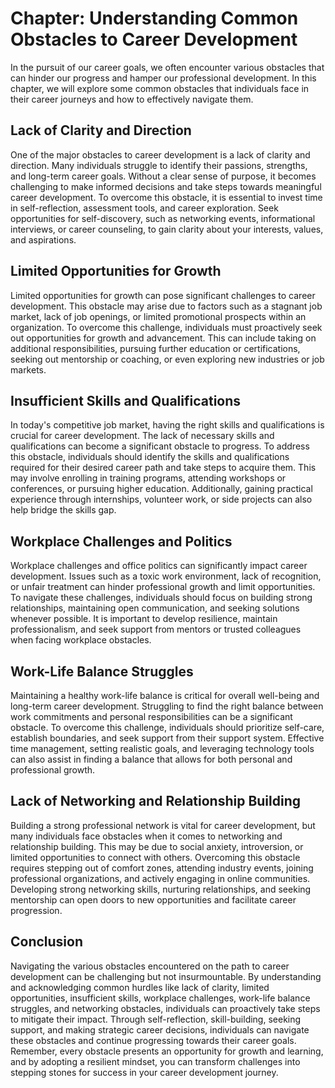 Chapter: Understanding Common Obstacles to Career Development
=============================================================

In the pursuit of our career goals, we often encounter various obstacles that can hinder our progress and hamper our professional development. In this chapter, we will explore some common obstacles that individuals face in their career journeys and how to effectively navigate them.

Lack of Clarity and Direction
-----------------------------

One of the major obstacles to career development is a lack of clarity and direction. Many individuals struggle to identify their passions, strengths, and long-term career goals. Without a clear sense of purpose, it becomes challenging to make informed decisions and take steps towards meaningful career development. To overcome this obstacle, it is essential to invest time in self-reflection, assessment tools, and career exploration. Seek opportunities for self-discovery, such as networking events, informational interviews, or career counseling, to gain clarity about your interests, values, and aspirations.

Limited Opportunities for Growth
--------------------------------

Limited opportunities for growth can pose significant challenges to career development. This obstacle may arise due to factors such as a stagnant job market, lack of job openings, or limited promotional prospects within an organization. To overcome this challenge, individuals must proactively seek out opportunities for growth and advancement. This can include taking on additional responsibilities, pursuing further education or certifications, seeking out mentorship or coaching, or even exploring new industries or job markets.

Insufficient Skills and Qualifications
--------------------------------------

In today's competitive job market, having the right skills and qualifications is crucial for career development. The lack of necessary skills and qualifications can become a significant obstacle to progress. To address this obstacle, individuals should identify the skills and qualifications required for their desired career path and take steps to acquire them. This may involve enrolling in training programs, attending workshops or conferences, or pursuing higher education. Additionally, gaining practical experience through internships, volunteer work, or side projects can also help bridge the skills gap.

Workplace Challenges and Politics
---------------------------------

Workplace challenges and office politics can significantly impact career development. Issues such as a toxic work environment, lack of recognition, or unfair treatment can hinder professional growth and limit opportunities. To navigate these challenges, individuals should focus on building strong relationships, maintaining open communication, and seeking solutions whenever possible. It is important to develop resilience, maintain professionalism, and seek support from mentors or trusted colleagues when facing workplace obstacles.

Work-Life Balance Struggles
---------------------------

Maintaining a healthy work-life balance is critical for overall well-being and long-term career development. Struggling to find the right balance between work commitments and personal responsibilities can be a significant obstacle. To overcome this challenge, individuals should prioritize self-care, establish boundaries, and seek support from their support system. Effective time management, setting realistic goals, and leveraging technology tools can also assist in finding a balance that allows for both personal and professional growth.

Lack of Networking and Relationship Building
--------------------------------------------

Building a strong professional network is vital for career development, but many individuals face obstacles when it comes to networking and relationship building. This may be due to social anxiety, introversion, or limited opportunities to connect with others. Overcoming this obstacle requires stepping out of comfort zones, attending industry events, joining professional organizations, and actively engaging in online communities. Developing strong networking skills, nurturing relationships, and seeking mentorship can open doors to new opportunities and facilitate career progression.

Conclusion
----------

Navigating the various obstacles encountered on the path to career development can be challenging but not insurmountable. By understanding and acknowledging common hurdles like lack of clarity, limited opportunities, insufficient skills, workplace challenges, work-life balance struggles, and networking obstacles, individuals can proactively take steps to mitigate their impact. Through self-reflection, skill-building, seeking support, and making strategic career decisions, individuals can navigate these obstacles and continue progressing towards their career goals. Remember, every obstacle presents an opportunity for growth and learning, and by adopting a resilient mindset, you can transform challenges into stepping stones for success in your career development journey.
